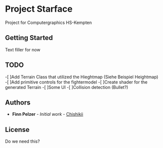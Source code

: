 # Project Starface

Project for Computergraphics HS-Kempten

## Getting Started

Text filler for now

## TODO
-[ ]Add Terrain Class that utilized the Hieghtmap (Siehe Beispiel Heightmap)
-[ ]Add primitive controls for the fightermodel
-[ ]Create shader for the generated Terrain
-[ ]Some UI
-[ ]Collision detection (Bullet?)

## Authors

* **Finn Pelzer** - *Initial work* - [Chishikii](https://github.com/chishikii)

## License

Do we need this?
